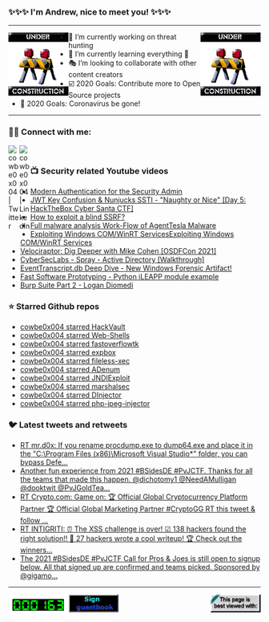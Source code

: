 ### ✨✨✨ I'm Andrew, nice to meet you! ✨✨✨

---
<img align="left" width="120px" src="https://raw.githubusercontent.com/cowbe0x004/cowbe0x004/master/images/image004.gif" />
<img align="right" width="120px" src="https://raw.githubusercontent.com/cowbe0x004/cowbe0x004/master/images/image004.gif" />

- 📖 I’m currently working on threat hunting
- 📘 I’m currently learning everything 🤣
- 🎭 I’m looking to collaborate with other content creators
- ☑️ 2020 Goals: Contribute more to Open Source projects
- 🦠 2020 Goals: Coronavirus be gone!

---

### 🤝🏽 Connect with me:
[<img align="left" alt="cowbe0x004 | Twitter" width="22px" src="https://cdn.jsdelivr.net/npm/simple-icons@v3/icons/twitter.svg" />][twitter]
[<img align="left" alt="cowbe0x004 | LinkedIn" width="22px" src="https://cdn.jsdelivr.net/npm/simple-icons@v3/icons/linkedin.svg" />][linkedin]

<!--
[<img align="left" alt="cowbe0x004.com" width="22px" src="https://raw.githubusercontent.com/iconic/open-iconic/master/svg/globe.svg" />][website]
[<img align="left" alt="cowbe0x004 | YouTube" width="22px" src="https://cdn.jsdelivr.net/npm/simple-icons@v3/icons/youtube.svg" />][youtube]
[<img align="left" alt="cowbe0x004 | Instagram" width="22px" src="https://cdn.jsdelivr.net/npm/simple-icons@v3/icons/instagram.svg" />][instagram]
-->

<br />

### 📺 Security related Youtube videos
<!-- YOUTUBE:START -->
- [Modern Authentication for the Security Admin](https://www.youtube.com/watch?v=KiHLtmcYuUA)
- [JWT Key Confusion &amp; Nunjucks SSTI - &quot;Naughty or Nice&quot; [Day 5: HackTheBox Cyber Santa CTF]](https://www.youtube.com/watch?v=tV7C6HSrtm4)
- [How to exploit a blind SSRF?](https://www.youtube.com/watch?v=o6AJH9PFEd4)
- [Full malware analysis Work-Flow of AgentTesla Malware](https://www.youtube.com/watch?v=QQuRp7Qiuzg)
- [Exploiting Windows COM/WinRT ServicesExploiting Windows COM/WinRT Services](https://www.youtube.com/watch?v=KeQ0PHrHDVs)
- [Velociraptor: Dig Deeper with Mike Cohen [OSDFCon 2021]](https://www.youtube.com/watch?v=8AQFNAICajE)
- [CyberSecLabs - Spray - Active Directory [Walkthrough]](https://www.youtube.com/watch?v=pmaeQlFkFV0)
- [EventTranscript.db Deep Dive - New Windows Forensic Artifact!](https://www.youtube.com/watch?v=Lhw1KsXygBU)
- [Fast Software Prototyping - Python iLEAPP module example](https://www.youtube.com/watch?v=8xBNppN0_58)
- [Burp Suite Part 2 - Logan Diomedi](https://www.youtube.com/watch?v=76ltPReLHAs)
<!-- YOUTUBE:END -->

### ⭐ Starred Github repos
<!-- GITHUB_STAR:START -->
- [cowbe0x004 starred HackVault](https://github.com/0xSobky/HackVault)
- [cowbe0x004 starred Web-Shells](https://github.com/TheBinitGhimire/Web-Shells)
- [cowbe0x004 starred fastoverflowtk](https://github.com/danieljs777/fastoverflowtk)
- [cowbe0x004 starred expbox](https://github.com/0x0021h/expbox)
- [cowbe0x004 starred fileless-xec](https://github.com/ariary/fileless-xec)
- [cowbe0x004 starred ADenum](https://github.com/SecuProject/ADenum)
- [cowbe0x004 starred JNDIExploit](https://github.com/0x727/JNDIExploit)
- [cowbe0x004 starred marshalsec](https://github.com/mbechler/marshalsec)
- [cowbe0x004 starred DInjector](https://github.com/snovvcrash/DInjector)
- [cowbe0x004 starred php-jpeg-injector](https://github.com/dlegs/php-jpeg-injector)
<!-- GITHUB_STAR:END -->

### 🐦 Latest tweets and retweets
<!-- TWEETS:START -->
- [RT mr.d0x: If you rename procdump.exe to dump64.exe and place it in the &quot;C:\Program Files &lpar;x86&rpar;\Microsoft Visual Studio\*&quot; folder, you can bypass Defe...](https://twitter.com/mrd0x/status/1460597833917251595)
- [Another fun experience from 2021 #BSidesDE #PvJCTF. Thanks for all the teams that made this happen. @dichotomy1  @NeedAMulligan  @dooktwit @PvJGoldTea...](https://twitter.com/cowbe0x004/status/1459634829448957958)
- [RT Crypto.com: Game on:  🏆 Official Global Cryptocurrency Platform Partner 🏆 Official Global Marketing Partner #CryptoGG RT this tweet &amp; follow ...](https://twitter.com/cryptocom/status/1455883516785283076)
- [RT INTIGRITI: ⏰ The XSS challenge is over! ☑ 138 hackers found the right solution!! 📑 27 hackers wrote a cool writeup! 🏆 Check out the winners...](https://twitter.com/intigriti/status/1455516960767291396)
- [The 2021 #BSidesDE #PvJCTF Call for Pros &amp; Joes is still open to signup below. All that signed up are confirmed and teams picked. Sponsored by @gigamo...](https://twitter.com/cowbe0x004/status/1454554683046039552)
<!-- TWEETS:END -->

---

[<img align="left" width="120px" src="https://raw.githubusercontent.com/cowbe0x004/cowbe0x004/master/images/visitors.gif" />][visitor]
[<img align="left" alt="Sign My Guestbook" width="100px" src="https://raw.githubusercontent.com/cowbe0x004/cowbe0x004/master/images/sign_guest_book.gif" />][guestbook]
[<img align="right" width="100px" src="https://raw.githubusercontent.com/cowbe0x004/cowbe0x004/master/images/netscape.gif" />][netscape]


[website]: https://cowbe0x004.com
[twitter]: https://twitter.com/cowbe0x004
[youtube]: https://youtube.com/
[instagram]: https://instagram.com/
[linkedin]: https://www.linkedin.com/in/anhuang/
[guestbook]: https://github.com/cowbe0x004/cowbe0x004/issues
[netscape]: https://github.com/cowbe0x004/cowbe0x004
[visitor]: https://github.com/cowbe0x004/cowbe0x004
